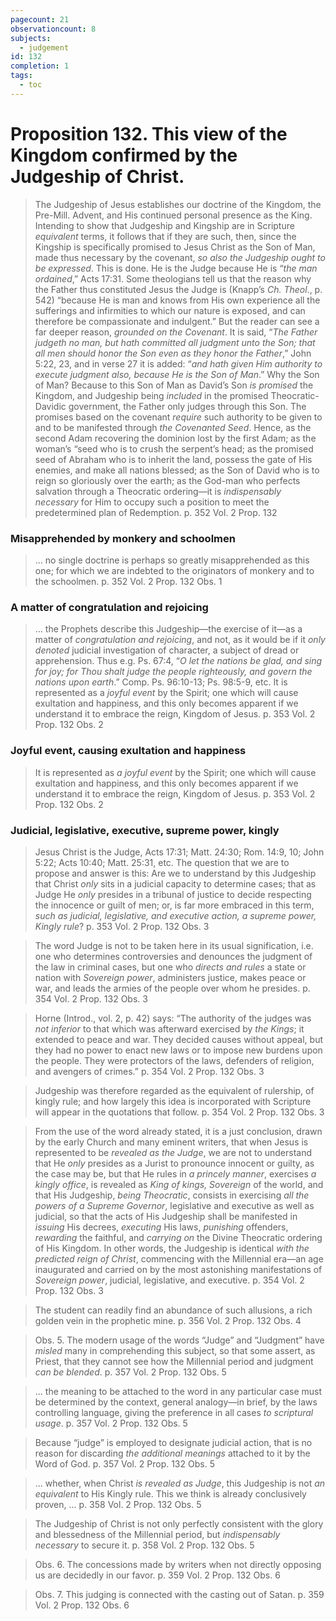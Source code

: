 ```yaml
---
pagecount: 21
observationcount: 8
subjects:
  - judgement
id: 132
completion: 1
tags:
  - toc
---
```

# Proposition 132. This view of the Kingdom confirmed by the Judgeship of Christ.

>The Judgeship of Jesus establishes our doctrine of the Kingdom, the Pre-Mill. Advent, and His continued personal presence as the King. Intending to show that Judgeship and Kingship are in Scripture *equivalent* terms, it follows that if they are such, then, since the Kingship is specifically promised to Jesus Christ as the Son of Man, made thus necessary by the covenant, *so also the Judgeship ought to be expressed*. This is done. He is the Judge because He is “*the man ordained*,” Acts 17:31. Some theologians tell us that the reason why the Father thus constituted Jesus the Judge is (Knapp’s *Ch. Theol*., p. 542) “because He is man and knows from His own experience all the sufferings and infirmities to which our nature is exposed, and can therefore be compassionate and indulgent.” But the reader can see a far deeper reason, *grounded on the Covenant*. It is said, “*The Father judgeth no man, but hath committed all judgment unto the Son; that all men should honor the Son even as they honor the Father*,” John 5:22, 23, and in verse 27 it is added: “*and hath given Him authority to execute judgment also, because He is the Son of Man*.” Why the Son of Man? Because to this Son of Man as David’s Son *is promised* the Kingdom, and Judgeship being *included* in the promised Theocratic-Davidic government, the Father only judges through this Son. The promises based on the covenant *require* such authority to be given to and to be manifested through *the Covenanted Seed*. Hence, as the second Adam recovering the dominion lost by the first Adam; as the woman’s “seed who is to crush the serpent’s head; as the promised seed of Abraham who is to inherit the land, possess the gate of His enemies, and make all nations blessed; as the Son of David who is to reign so gloriously over the earth; as the God-man who perfects salvation through a Theocratic ordering—it is *indispensably necessary* for Him to occupy such a position to meet the predetermined plan of Redemption.
>p. 352 Vol. 2 Prop. 132

### Misapprehended by monkery and schoolmen
>... no single doctrine is perhaps so greatly misapprehended as this one; for which we are indebted to the originators of monkery and to the schoolmen.
>p. 352 Vol. 2 Prop. 132 Obs. 1
### A matter of congratulation and rejoicing
>... the Prophets describe this Judgeship—the exercise of it—as a matter of *congratulation and rejoicing*, and not, as it would be if it *only denoted* judicial investigation of character, a subject of dread or apprehension. Thus e.g. Ps. 67:4, “*O let the nations be glad, and sing for joy; for Thou shalt judge the people righteously, and govern the nations upon earth*.” Comp. Ps. 96:10-13; Ps. 98:5-9, etc. It is represented as a *joyful event* by the Spirit; one which will cause exultation and happiness, and this only becomes apparent if we understand it to embrace the reign, Kingdom of Jesus.
>p. 353 Vol. 2 Prop. 132 Obs. 2
### Joyful event, causing exultation and happiness
>It is represented as *a joyful event* by the Spirit; one which will cause exultation and happiness, and this only becomes apparent if we understand it to embrace the reign, Kingdom of Jesus.
>p. 353 Vol. 2 Prop. 132 Obs. 2
### Judicial, legislative, executive, supreme power, kingly
>Jesus Christ is the Judge, Acts 17:31; Matt. 24:30; Rom. 14:9, 10; John 5:22; Acts 10:40; Matt. 25:31, etc. The question that we are to propose and answer is this: Are we to understand by this Judgeship that Christ *only* sits in a judicial capacity to determine cases; that as Judge He *only* presides in a tribunal of justice to decide respecting the innocence or guilt of men; or, is far more embraced in this term, *such as judicial, legislative, and executive action, a supreme power, Kingly rule*?
>p. 353 Vol. 2 Prop. 132 Obs. 3

>The word Judge is not to be taken here in its usual signification, i.e. one who determines controversies and denounces the judgment of the law in criminal cases, but one who *directs and rules* a state or nation with *Sovereign power*, administers justice, makes peace or war, and leads the armies of the people over whom he presides.
>p. 354 Vol. 2 Prop. 132 Obs. 3

>Horne (Introd., vol. 2, p. 42) says: “The authority of the judges was *not inferior* to that which was afterward exercised by *the Kings*; it extended to peace and war. They decided causes without appeal, but they had no power to enact new laws or to impose new burdens upon the people. They were protectors of the laws, defenders of religion, and avengers of crimes.”
>p. 354 Vol. 2 Prop. 132 Obs. 3

>Judgeship was therefore regarded as the equivalent of rulership, of kingly rule; and how largely this idea is incorporated with Scripture will appear in the quotations that follow.
>p. 354 Vol. 2 Prop. 132 Obs. 3

>From the use of the word already stated, it is a just conclusion, drawn by the early Church and many eminent writers, that when Jesus is represented to be *revealed as the Judge*, we are not to understand that He *only* presides as a Jurist to pronounce innocent or guilty, as the case may be, but that He rules in *a princely manner*, exercises *a kingly office*, is revealed as *King of kings, Sovereign* of the world, and that His Judgeship, *being Theocratic*, consists in exercising *all the powers of a Supreme Governor*, legislative and executive as well as judicial, so that the acts of His Judgeship shall be manifested in *issuing* His decrees, *executing* His laws, *punishing* offenders, *rewarding* the faithful, and *carrying on* the Divine Theocratic ordering of His Kingdom. In other words, the Judgeship is identical *with the predicted reign of Christ*, commencing with the Millennial era—an age inaugurated and carried on by the most astonishing manifestations of *Sovereign power*, judicial, legislative, and executive.
>p. 354 Vol. 2 Prop. 132 Obs. 3

>The student can readily find an abundance of such allusions, a rich golden vein in the prophetic mine.
>p. 356 Vol. 2 Prop. 132 Obs. 4

>Obs. 5. The modern usage of the words “Judge” and “Judgment” have *misled* many in comprehending this subject, so that some assert, as Priest, that they cannot see how the Millennial period and judgment *can be blended*.
>p. 357 Vol. 2 Prop. 132 Obs. 5

>... the meaning to be attached to the word in any particular case must be determined by the context, general analogy—in brief, by the laws controlling language, giving the preference in all cases *to scriptural usage*.
>p. 357 Vol. 2 Prop. 132 Obs. 5

>Because “judge” is employed to designate judicial action, that is no reason for discarding *the additional meanings* attached to it by the Word of God.
>p. 357 Vol. 2 Prop. 132 Obs. 5

>... whether, when Christ *is revealed as Judge*, this Judgeship is not *an equivalent* to His Kingly rule. This we think is already conclusively proven, ...
>p. 358 Vol. 2 Prop. 132 Obs. 5

>The Judgeship of Christ is not only perfectly consistent with the glory and blessedness of the Millennial period, but *indispensably necessary* to secure it.
>p. 358 Vol. 2 Prop. 132 Obs. 5

>Obs. 6. The concessions made by writers when not directly opposing us are decidedly in our favor.
>p. 359 Vol. 2 Prop. 132 Obs. 6

>Obs. 7. This judging is connected with the casting out of Satan.
>p. 359 Vol. 2 Prop. 132 Obs. 6

